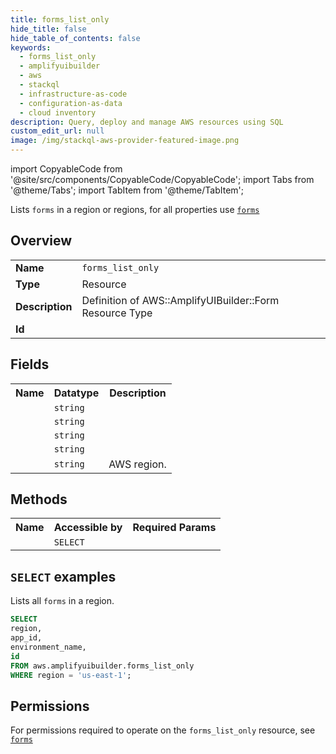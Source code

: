 ```yaml
---
title: forms_list_only
hide_title: false
hide_table_of_contents: false
keywords:
  - forms_list_only
  - amplifyuibuilder
  - aws
  - stackql
  - infrastructure-as-code
  - configuration-as-data
  - cloud inventory
description: Query, deploy and manage AWS resources using SQL
custom_edit_url: null
image: /img/stackql-aws-provider-featured-image.png
---
```


import CopyableCode from '@site/src/components/CopyableCode/CopyableCode';
import Tabs from '@theme/Tabs';
import TabItem from '@theme/TabItem';

Lists <code>forms</code> in a region or regions, for all properties use <a href="/services/serviceName/forms/"><code>forms</code></a>

## Overview
<table>
<tbody>
<tr><td><b>Name</b></td><td><code>forms_list_only</code></td></tr>
<tr><td><b>Type</b></td><td>Resource</td></tr>
<tr><td><b>Description</b></td><td>Definition of AWS::AmplifyUIBuilder::Form Resource Type</td></tr>
<tr><td><b>Id</b></td><td><CopyableCode code="aws.amplifyuibuilder.forms_list_only" /></td></tr>
</tbody>
</table>

## Fields
<table>
<tbody>
<tr><th>Name</th><th>Datatype</th><th>Description</th></tr><tr><td><CopyableCode code="app_id" /></td><td><code>string</code></td><td></td></tr>
<tr><td><CopyableCode code="environment_name" /></td><td><code>string</code></td><td></td></tr>
<tr><td><CopyableCode code="id" /></td><td><code>string</code></td><td></td></tr>
<tr><td><CopyableCode code="name" /></td><td><code>string</code></td><td></td></tr>
<tr><td><CopyableCode code="region" /></td><td><code>string</code></td><td>AWS region.</td></tr>
</tbody>
</table>

## Methods

<table>
<tbody>
  <tr>
    <th>Name</th>
    <th>Accessible by</th>
    <th>Required Params</th>
  </tr>
  <tr>
    <td><CopyableCode code="list_resources" /></td>
    <td><code>SELECT</code></td>
    <td><CopyableCode code="region" /></td>
  </tr>
</tbody>
</table>

## `SELECT` examples
Lists all <code>forms</code> in a region.
```sql
SELECT
region,
app_id,
environment_name,
id
FROM aws.amplifyuibuilder.forms_list_only
WHERE region = 'us-east-1';
```


## Permissions

For permissions required to operate on the <code>forms_list_only</code> resource, see <a href="/services/amplifyuibuilder/forms/#permissions"><code>forms</code></a>

